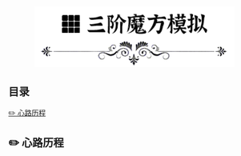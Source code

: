 <p align="center">
    <img width="400px" src="https://github.com/clos0710/Rubik-Cube/blob/master/img/Cube.png" />
</p>

## 目录

[✏️ 心路历程](https://github.com/clos0710/Rubik-Cube/tree/master#%EF%B8%8F-%E5%BF%83%E8%B7%AF%E5%8E%86%E7%A8%8B)

## ✏️ 心路历程

